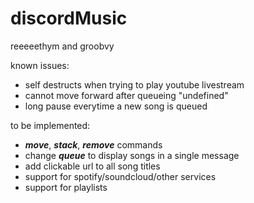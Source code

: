 # discordMusic
reeeeethym and groobvy

known issues:

* self destructs when trying to play youtube livestream
* cannot move forward after queueing "undefined"
* long pause everytime a new song is queued


to be implemented:

* ***move***, ***stack***, ***remove*** commands
* change ***queue*** to display songs in a single message
* add clickable url to all song titles
* support for spotify/soundcloud/other services
* support for playlists
